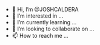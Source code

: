 - 👋 Hi, I’m @JOSHCALDERA
- 👀 I’m interested in ...
- 🌱 I’m currently learning ...
- 💞️ I’m looking to collaborate on ...
- 📫 How to reach me ...

<!---
JOSHCALDERA/JOSHCALDERA is a ✨ special ✨ repository because its `README.md` (this file) appears on your GitHub profile.
You can click the Preview link to take a look at your changes.
--->
